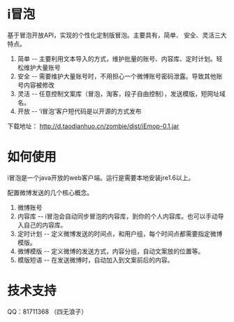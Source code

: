 i冒泡
=====

基于冒泡开放API，实现的个性化定制版冒泡。主要具有，简单、 安全、灵活三大特点。

1. 简单 -- 主要利用文本导入的方式，维护批量的账号、内容库、定时计划。轻松维护大量账号
2. 安全 -- 需要维护大量账号时，不用担心一个微博账号密码泄露。导致其他账号内容被修改
3. 灵活 -- 任意控制文案库（冒泡，淘客，段子自由控制），发送模版，短网址域名。
4. 开放 -- ‘i冒泡’客户短代码是以开源的方式发布

下载地址： http://d.taodianhuo.cn/zombie/dist/iEmop-0.1.jar

如何使用
=======

i冒泡是一个java开放的web客户端。运行是需要本地安装jre1.6以上。


配置微博发送的几个核心概念。

1. 微博账号
2. 内容库 -- i冒泡会自动同步冒泡的内容库，到你的个人内容库。也可以手动导入自己的内容库。
3. 定时计划 -- 定义微博发送的时间点，和用户组，每个时间点都需要指定微博模版。
4. 微博模版 -- 定义微博的发送方式，内容分组，自动文案放的位置等。
5. 模版短语 -- 在发送微博时，自动加入到文案前后的内容。


技术支持
=======

QQ：81711368 （四无浪子）
